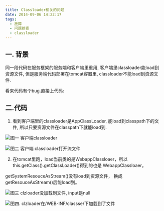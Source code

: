 ```yaml
---
title: Classloader相关的问题
date: 2014-09-06 14:22:17
tags: 
  - 故障
  - 问题排查
  - classloader
---
```


## 一. 背景

同一段代码在服务框架的服务端和客户端里重用, 客户端里classloader能load到资源文件, 但是服务端代码部署在tomcat容器里, classloader不能load到资源文件.

看来代码有个bug.直接上代码:

## 二.代码

1. 看到客户端里的classloader是AppClassLoader, 能load到classpath下的文件, 所以只要资源文件在classpath下就能load到.
 
![图一 客户端classloader](http://www6v.github.io/www6vHome/classloader/client%20appclassloder.PNG "图一 客户端classloader")

![图二 客户端 classloader打开流文件](http://www6v.github.io/www6vHome/classloader/client%20appclassloder1.PNG "图二 客户端 classloader打开流文件")

2. 在tomcat里跑，load当前类的是WebappClassloaer，所以this.getClass().getClassLoader()得到的也是 WebappClassloaer。

getSystemResouceAsStream()没有load到资源文件， 换成getResouceAsStream()后能load到。

![图三 clzloader没加载到文件, input是null](http://www6v.github.io/www6vHome/classloader/server%20WebappClassloader.PNG "图三 clzloader没加载到文件, input是null") 

![图四. clzloader在/WEB-INF/classse/下加载到了文件](http://www6v.github.io/www6vHome/classloader/server%20WebappClassloader1.PNG "图四. clzloader在/WEB-INF/classse/下加载到了文件")



